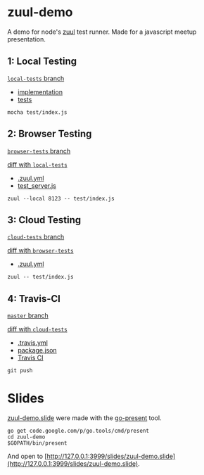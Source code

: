 zuul-demo
=========

A demo for node's [zuul](/defunctzombie/zuul) test runner. Made for a javascript meetup presentation.

## 1: Local Testing

[`local-tests` branch](https://github.com/yanatan16/zuul-demo/tree/local-tests)

- [implementation](index.js)
- [tests](test/index.js)

```
mocha test/index.js
```

## 2: Browser Testing

[`browser-tests` branch](https://github.com/yanatan16/zuul-demo/tree/browser-tests)

[diff with `local-tests`](https://github.com/yanatan16/zuul-demo/compare/local-tests...browser-tests)

- [.zuul.yml](.zuul.yml)
- [test_server.js](test/test_server.js)

```
zuul --local 8123 -- test/index.js
```

## 3: Cloud Testing

[`cloud-tests` branch](https://github.com/yanatan16/zuul-demo/tree/cloud-tests)

[diff with `browser-tests`](https://github.com/yanatan16/zuul-demo/compare/browser-tests...cloud-tests)

- [.zuul.yml](.zuul.yml)

```
zuul -- test/index.js
```

## 4: Travis-CI

[`master` branch](https://github.com/yanatan16/zuul-demo/tree/master)

[diff with `cloud-tests`](https://github.com/yanatan16/zuul-demo/compare/cloud-tests...master)

- [.travis.yml](.travis.yml)
- [package.json](package.json)
- [Travis CI](http://travis-ci.org)

```
git push
```

# Slides

[zuul-demo.slide](slides/zuul-demo.slide) were made with the [go-present](https://code.google.com/p/go.tools/present) tool.

```
go get code.google.com/p/go.tools/cmd/present
cd zuul-demo
$GOPATH/bin/present
```

And open to [http://127.0.0.1:3999/slides/zuul-demo.slide](http://127.0.0.1:3999/slides/zuul-demo.slide).